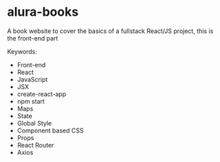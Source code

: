 # alura-books
A book website to cover the basics of a fullstack React/JS project, this is the front-end part

Keywords:
- Front-end
- React
- JavaScript
- JSX
- create-react-app
- npm start
- Maps
- State
- Global Style
- Component based CSS
- Props
- React Router
- Axios